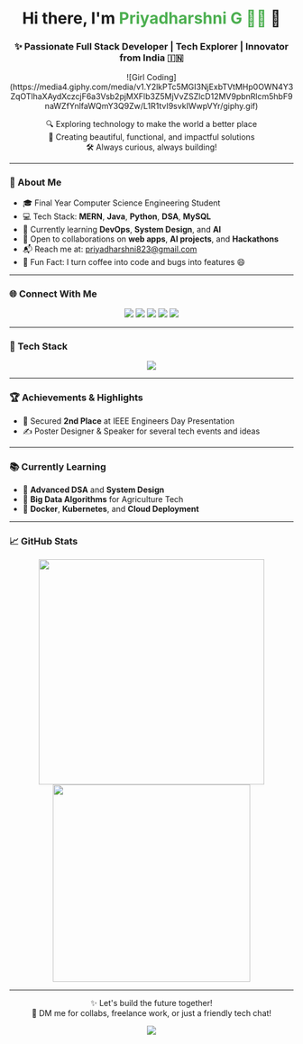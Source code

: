 <h1 align="center">Hi there, I'm <span style="color:#4CAF50">Priyadharshni G 👩‍💻</span> 👋</h1>
<h3 align="center">✨ Passionate Full Stack Developer | Tech Explorer | Innovator from India 🇮🇳</h3>

<p align="center">
  ![Girl Coding](https://media4.giphy.com/media/v1.Y2lkPTc5MGI3NjExbTVtMHp0OWN4Y3ZqOTlhaXAydXczcjF6a3Vsb2pjMXFlb3Z5MjVvZSZlcD12MV9pbnRlcm5hbF9naWZfYnlfaWQmY3Q9Zw/L1R1tvI9svkIWwpVYr/giphy.gif)

 </p>

<p align="center">
  🔍 Exploring technology to make the world a better place<br>
  🌟 Creating beautiful, functional, and impactful solutions<br>
  🛠 Always curious, always building!
</p>

---

### 🚀 About Me

- 🎓 Final Year Computer Science Engineering Student  
- 💻 Tech Stack: **MERN**, **Java**, **Python**, **DSA**, **MySQL**  
- 🌱 Currently learning **DevOps**, **System Design**, and **AI**  
- 🤝 Open to collaborations on **web apps**, **AI projects**, and **Hackathons**  
- 📬 Reach me at: [priyadharshni823@gmail.com](mailto:priyadharshni823@gmail.com)  
- 🎯 Fun Fact: I turn coffee into code and bugs into features 😄

---

### 🌐 Connect With Me

<p align="center">
  <a href="https://linkedin.com/in/priyadharshnig" target="_blank"><img src="https://img.shields.io/badge/LinkedIn-0A66C2?style=for-the-badge&logo=linkedin&logoColor=white" /></a>
  <a href="https://github.com/priyadharshnig" target="_blank"><img src="https://img.shields.io/badge/GitHub-100000?style=for-the-badge&logo=github&logoColor=white" /></a>
  <a href="https://kaggle.com/priyadharshnig23" target="_blank"><img src="https://img.shields.io/badge/Kaggle-20BEFF?style=for-the-badge&logo=kaggle&logoColor=white" /></a>
  <a href="https://instagram.com/_.bookish_bliss._" target="_blank"><img src="https://img.shields.io/badge/Instagram-E1306C?style=for-the-badge&logo=instagram&logoColor=white" /></a>
  <a href="https://www.youtube.com/c/innovisiontamil" target="_blank"><img src="https://img.shields.io/badge/YouTube-FF0000?style=for-the-badge&logo=youtube&logoColor=white" /></a>
</p>

---

### 🧰 Tech Stack

<p align="center">
  <img src="https://skillicons.dev/icons?i=html,css,js,react,nodejs,express,mongodb,mysql,java,c,python,bootstrap,figma,postman,git" />
</p>

---


### 🏆 Achievements & Highlights

- 🥈 Secured **2nd Place** at IEEE Engineers Day Presentation  
- ✍️ Poster Designer & Speaker for several tech events and ideas

---

### 📚 Currently Learning

- 🔧 **Advanced DSA** and **System Design**  
- 🧪 **Big Data Algorithms** for Agriculture Tech  
- 🐳 **Docker**, **Kubernetes**, and **Cloud Deployment**

---

### 📈 GitHub Stats

<p align="center">
  <img src="https://github-readme-stats.vercel.app/api?username=priyadharshnig&show_icons=true&theme=radical" width="400" />
  <img src="https://github-readme-stats.vercel.app/api/top-langs/?username=priyadharshnig&layout=compact&theme=radical" width="350" />
</p>

---

<p align="center">
  ✨ Let's build the future together!<br>
  💬 DM me for collabs, freelance work, or just a friendly tech chat!
</p>

<p align="center">
  <img src="https://readme-typing-svg.herokuapp.com?font=Fira+Code&duration=3000&pause=500&color=4CAF50&center=true&vCenter=true&width=435&lines=Keep+learning.;Keep+building.;Keep+growing!+" />
</p>
